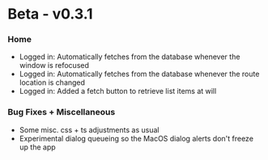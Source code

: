 # Beta - v0.3.1

### Home

- Logged in: Automatically fetches from the database whenever the window is refocused
- Logged in: Automatically fetches from the database whenever the route location is changed
- Logged in: Added a fetch button to retrieve list items at will

### Bug Fixes + Miscellaneous

- Some misc. css + ts adjustments as usual
- Experimental dialog queueing so the MacOS dialog alerts don't freeze up the app
